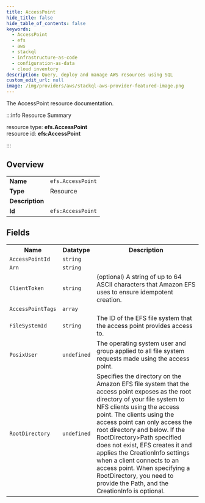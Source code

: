 ```yaml
---
title: AccessPoint
hide_title: false
hide_table_of_contents: false
keywords:
  - AccessPoint
  - efs
  - aws
  - stackql
  - infrastructure-as-code
  - configuration-as-data
  - cloud inventory
description: Query, deploy and manage AWS resources using SQL
custom_edit_url: null
image: /img/providers/aws/stackql-aws-provider-featured-image.png
---
```

The AccessPoint resource documentation.

:::info Resource Summary

<div class="row">
<div class="providerDocColumn">
<span>resource type:&nbsp;<b>efs.AccessPoint</b></span><br />
<span>resource id:&nbsp;<b>efs:AccessPoint</b></span><br />
</div>
</div>

:::

## Overview
<table><tbody>
<tr><td><b>Name</b></td><td><code>efs.AccessPoint</code></td></tr>
<tr><td><b>Type</b></td><td>Resource</td></tr>
<tr><td><b>Description</b></td><td></td></tr>
<tr><td><b>Id</b></td><td><code>efs:AccessPoint</code></td></tr>
</tbody></table>

## Fields
<table><tbody>
<tr><th>Name</th><th>Datatype</th><th>Description</th></tr>
<tr><td><code>AccessPointId</code></td><td><code>string</code></td><td></td></tr><tr><td><code>Arn</code></td><td><code>string</code></td><td></td></tr><tr><td><code>ClientToken</code></td><td><code>string</code></td><td>(optional) A string of up to 64 ASCII characters that Amazon EFS uses to ensure idempotent creation.</td></tr><tr><td><code>AccessPointTags</code></td><td><code>array</code></td><td></td></tr><tr><td><code>FileSystemId</code></td><td><code>string</code></td><td>The ID of the EFS file system that the access point provides access to.</td></tr><tr><td><code>PosixUser</code></td><td><code>undefined</code></td><td>The operating system user and group applied to all file system requests made using the access point.</td></tr><tr><td><code>RootDirectory</code></td><td><code>undefined</code></td><td>Specifies the directory on the Amazon EFS file system that the access point exposes as the root directory of your file system to NFS clients using the access point. The clients using the access point can only access the root directory and below. If the RootDirectory>Path specified does not exist, EFS creates it and applies the CreationInfo settings when a client connects to an access point. When specifying a RootDirectory, you need to provide the Path, and the CreationInfo is optional.</td></tr>
</tbody></table>
